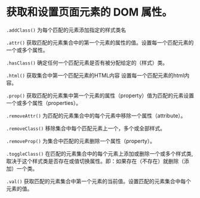 # 获取和设置页面元素的 DOM 属性。

`.addClass()`
为每个匹配的元素添加指定的样式类名

`.attr()`
获取匹配的元素集合中的第一个元素的属性的值。设置每一个匹配元素的一个或多个属性。

`.hasClass()`
确定任何一个匹配元素是否有被分配给定的（样式）类。

`.html()`
获取集合中第一个匹配元素的HTML内容 设置每一个匹配元素的html内容。

`.prop()`
获取匹配的元素集中第一个元素的属性（property）值为匹配的元素设置一个或多个属性（properties）。

`.removeAttr()`
为匹配的元素集合中的每个元素中移除一个属性（attribute）。

`.removeClass()`
移除集合中每个匹配元素上一个，多个或全部样式。

`.removeProp()`
为集合中匹配的元素删除一个属性（property）。

`.toggleClass()`
在匹配的元素集合中的每个元素上添加或删除一个或多个样式类,取决于这个样式类是否存在或值切换属性。即：如果存在（不存在）就删除（添加）一个类。

`.val()`
获取匹配的元素集合中第一个元素的当前值。设置匹配的元素集合中每个元素的值。